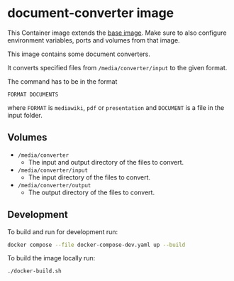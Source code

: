 # document-converter image

This Container image extends the
[base image](https://github.com/mbT-Infrastructure/docker-base).
Make sure to also configure environment variables, ports and volumes from that image.

This image contains some document converters.

It converts specified files from `/media/converter/input` to the given format.

The command has to be in the format
```
FORMAT DOCUMENTS
```
where `FORMAT` is `mediawiki`, `pdf` or `presentation` and `DOCUMENT` is a file in the input folder.

## Volumes

- `/media/converter`
    - The input and output directory of the files to convert.
- `/media/converter/input`
    - The input directory of the files to convert.
- `/media/converter/output`
    - The output directory of the files to convert.


## Development

To build and run for development run:
```bash
docker compose --file docker-compose-dev.yaml up --build
```

To build the image locally run:
```bash
./docker-build.sh
```
